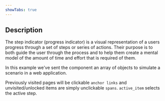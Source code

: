 ```yaml
---
showTabs: true
---
```


## Description

The step indicator (progress indicator) is a visual representation of a users progress through a set of steps or series of actions. Their purpose is to both guide the user through the process and to help them create a mental model of the amount of time and effort that is required of them.

In this example we've sent the component an array of objects to simulate a scenario in a web application.

Previously visited pages will be clickable `anchor links` and unvisited/unlocked items are simply unclickable `spans`.
`active_item` selects the active step.
